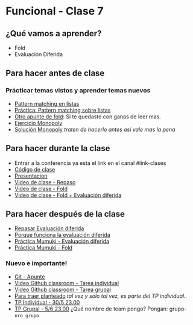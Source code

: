 # Funcional - Clase 7

## ¿Qué vamos a aprender?

* Fold
* Evaluación Diferida

## Para hacer antes de clase

### Prácticar temas vistos y aprender temas nuevos
* [Pattern matching en listas](https://docs.google.com/document/d/11C2UAbP70dP7sTID-ZxJm_a-5ypKxQUEuZr6GVk5yFI/edit#heading=h.rkeb5q1444o5)
* [Práctica: Pattern matching sobre listas](https://github.com/pdep-utn/sabados-tarde/blob/master/seguimiento/2020/funcional/practica/pattern-matching-listas.md)
* [Otro apunte de fold](https://docs.google.com/document/d/1jSrU7lVMan4nbHBETGqvO5VpqJI0KXVWtH7fqnVASPU): Si te quedaste con ganas de leer mas.
* [Ejercicio Monopoly](https://docs.google.com/document/d/1EAN_RC2zngF1jiy4MGCuLvYQvr1euHj1Xx4ORiDh-nE)
* [Solución Monopoly](https://www.youtube.com/watch?v=lXsX8wsR7AI) _traten de hacerlo antes así vale mas la pena_

## Para hacer durante la clase

* Entrar a la conferencia ya esta el link en el canal #link-clases
* [Código de clase](https://github.com/pdep-utn/sabados-tarde/blob/master/seguimiento/2020/funcional/practica/clase-7.hs)
* [Presentacion](https://docs.google.com/presentation/d/1oFVJOFY0NQayZ2dPlNA15M708vR54Kb5G0CGWopf27A/)
* [Video de clase - Repaso](https://drive.google.com/file/d/1H9QP8apuoLTDOsfPY-RgaONAHBjRmXa6/view?usp=sharing)
* [Video de clase - Fold](https://drive.google.com/open?id=1FAuCJA-uvH2ImwPkzGa-C4PhUnXTPhz9)
* [Video de clase - Fold + Evaluación diferida](https://drive.google.com/file/d/1Vj7DqjOPj-EKjrD1pKH5W638kIJbXot-/view?usp=sharing)

## Para hacer después de la clase

* [Repasar Evaluación diferida](https://docs.google.com/document/d/1JOlRcFZ7Ehm9gx_wH77MkhvObcyKS7Wqo4Sm8joMJBM/edit#heading=h.t4n5o8teoj0i)
* [Porque funciona la evaluación diferida](http://wiki.uqbar.org/wiki/articles/estrategias-de-evaluacion.html#tocAnchor-1-7)
* [Práctica Mumuki - Evaluación diferida](https://mumuki.io/pdep-utn/lessons/746-programacion-funcional-practica-evaluacion-diferida)
* [Práctica Mumuki - Fold](https://mumuki.io/pdep-utn/lessons/744-programacion-funcional-dominar-el-mundo-con-nada)

### Nuevo e importante!
* [Git - Apunte](https://docs.google.com/document/d/1nadC6-rwR2eRC0FYFWuq22pCRyZWXmCiPBuQ0cD-vMI/edit#heading=h.r9wuhoi4rpgq)
* [Video Github classroom - Tarea individual](https://youtu.be/bA1EE9TzBzY)
* [Video Github classroom - Tarea grupal](https://youtu.be/GSKq0GF2qbE)
* [Para traer planteado](https://docs.google.com/document/d/1ZJLz84JEPoEWZ9aVCJRWoHomfscUc04yECqSMOvdVZU/edit) _tal vez y solo tal vez, es parte del TP individual.._ 
* [TP Individual - 30/5 23.00](https://classroom.github.com/a/x5dRQ6HG)
* [TP Grupal - 5/6 23.00](https://classroom.github.com/g/1E2PP66F) ¿Qué nombre de team pongo? Pongan: grupo-`nro_grupo`
